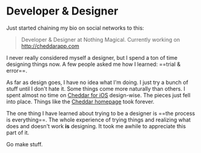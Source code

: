 
# Developer & Designer

Just started chaining my bio on social networks to this:

> Developer & Designer at Nothing Magical. Currently working on <http://cheddarapp.com>

I never really considered myself a designer, but I spend a ton of time designing things now. A few people asked me how I learned: ==trial & error==.

As far as design goes, I have no idea what I'm doing. I just try a bunch of stuff until I don't hate it. Some things come more naturally than others. I spent almost no time on [Cheddar for iOS](http://cheddarapp.com/apps) design-wise. The pieces just fell into place. Things like the [Cheddar homepage](http://cheddarapp.com) took forever.

The one thing I have learned about trying to be a designer is ==the process is everything==. The whole experience of trying things and realizing what does and doesn't work **is** designing. It took me awhile to appreciate this part of it.

Go make stuff.
